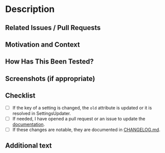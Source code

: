 # Description

<!--- We squash and merge pull requests, so the title of the PR will be the title of the merge commit -->

<!--- Please follow https://www.conventionalcommits.org/ in the title --->

<!--- Describe your changes in detail -->

## Related Issues / Pull Requests

<!--- If your PR fixes/resolves one or more issues, or is related to
    another PR, link to them here. -->

<!--- See: https://docs.github.com/en/free-pro-team@latest/github/managing-your-work-on-github/linking-a-pull-request-to-an-issue#linking-a-pull-request-to-an-issue-using-a-keyword --->

## Motivation and Context

<!--- Why is this change required? What problem does it solve? -->

## How Has This Been Tested?

<!--- Tested on which OS(s)? Tested on light/dark system theme? -->

## Screenshots (if appropriate)

## Checklist

<!--- Go over all the following points, and put an `x` in all
     the boxes that apply. -->

<!--- You can open a pull request before all these are done, but
     they should be done before getting merged. -->

- [ ] If the key of a setting is changed, the `old` attribute is updated or it
      is resolved in SettingsUpdater.
- [ ] If needed, I have opened a pull request or an issue to update the
      [documentation](http://jmuelbert.github.io/checkconnct/).
- [ ] If these changes are notable, they are documented in
      [CHANGELOG.md](https://github.com/jmuelbert/checkconnect/blob/main/CHANGELOG.md).

## Additional text

<!--- Anything else you want to say. For example, mention
 the translators if the translations need to be updated. --->
